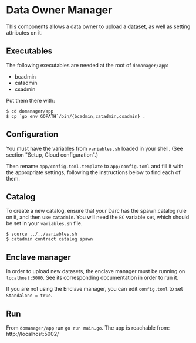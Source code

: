 # Data Owner Manager

This components allows a data owner to upload a dataset, as well as setting
attributes on it.

## Executables

The following executables are needed at the root of `domanager/app`:

- bcadmin
- catadmin
- csadmin

Put them there with:

```
$ cd domanager/app
$ cp `go env GOPATH`/bin/{bcadmin,catadmin,csadmin} .
```

## Configuration

You must have the variables from `variables.sh` loaded in your shell.
(See section "Setup, Cloud configuration".)

Then rename `app/config.toml.template` to `app/config.toml` and fill it
with the appropriate settings, following the instructions below to find
each of them.

## Catalog

To create a new catalog, ensure that your Darc has the spawn:catalog rule on it,
and then use `catadmin`. You will need the `BC` variable set, which should be
set in your `variables.sh` file.

```
$ source ../../variables.sh
$ catadmin contract catalog spawn
```

## Enclave manager

In order to upload new datasets, the enclave manager must be running on
`localhost:5000`. See its corresponding documentation in order to run
it.

If you are not using the Enclave manager, you can edit `config.toml`
to set `Standalone = true`.

## Run

From `domanager/app` run `go run main.go`. The app is reachable from: http://localhost:5002/
